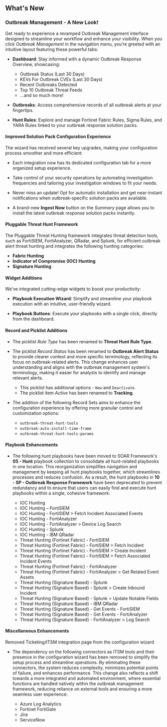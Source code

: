 ## What's New

### Outbreak Management - A New Look!

Get ready to experience a revamped Outbreak Management interface designed to streamline your workflow and enhance your visibility. When you click *Outbreak Management* in the navigation menu, you’re greeted with an intuitive layout featuring these powerful tabs:

- **Dashboard**: Stay informed with a dynamic Outbreak Response Overview, showcasing:
    - Outbreak Status (Last 30 Days)
    - KEVs For Outbreak CVEs (Last 30 Days)
    - Recent Outbreaks Detected
    - Top 10 Outbreak Threat Feeds
    - …and so much more!

- **Outbreaks**: Access comprehensive records of all outbreak alerts at your fingertips.

- **Hunt Rules**: Explore and manage Fortinet Fabric Rules, Sigma Rules, and YARA Rules linked to your outbreak response solution packs.

#### Improved Solution Pack Configuration Experience

The wizard has received several key upgrades, making your configuration process smoother and more efficient:

- Each integration now has its dedicated configuration tab for a more organized setup experience.
  
- Take control of your security operations by automating investigation frequencies and tailoring your investigation windows to fit your needs.
  
- Never miss an update! Opt for automatic installation and get near-instant notifications when outbreak-specific solution packs are available.

- A brand-new **Ingest Now** button on the *Summary* page allows you to install the latest outbreak response solution packs instantly.

#### Pluggable Threat Hunt Framework

The Pluggable Threat Hunting framework integrates threat detection tools, such as FortiSIEM, FortiAnalyzer, QRadar, and Splunk, for efficient outbreak alert threat hunting and integrates the following hunting categories:

- **Fabric Hunting**
- **Indicator of Compromise (IOC) Hunting**
- **Signature Hunting**

#### Widget Additions

We’ve integrated cutting-edge widgets to boost your productivity:

- **Playbook Execution Wizard**: Simplify and streamline your playbook execution with an intuitive, user-friendly wizard.

- **Playbook Buttons**: Execute your playbooks with a single click, directly from the dashboard.

#### Record and Picklist Additions

- The picklist *Rule Type* has been renamed to **Threat Hunt Rule Type**.

- The picklist *Record Status* has been renamed to **Outbreak Alert Status** to provide clearer context and more specific terminology, reflecting its focus on outbreak-related alerts. This change enhances user understanding and aligns with the outbreak management system's terminology, making it easier for analysts to identify and manage relevant alerts.
    - This picklist has additional options - `New` and `Deactivate`.
    - The picklist item *Active* has been renamed to **Tracking**.

- The addition of the following Record Sets aims to enhance the configuration experience by offering more granular control and customization options:
    - `outbreak-threat-hunt-tools`
    - `outbreak-auto-install-time-frame`
    - `outbreak-threat-hunt-tools-params`

#### Playbook Enhancements

- The following hunt playbooks have been moved to SOAR Framework's **05 - Hunt** playbook collection to consolidate all hunt-related playbooks in one location. This reorganization simplifies navigation and management by keeping all hunt playbooks together, which streamlines processes and reduces confusion. As a result, the hunt playbooks in **10 - SP - Outbreak Response Framework** have been deprecated to prevent redundancy and to ensure that users can easily find and execute hunt playbooks within a single, cohesive framework:

    - IOC Hunting
    - IOC Hunting – FortiSIEM
    - IOC Hunting - FortiSIEM > Fetch Incident Associated Events
    - IOC Hunting - FortiAnalyzer
    - IOC Hunting - FortiAnalyzer > Device Log Search
    - IOC Hunting - Splunk
    - IOC Hunting - IBM QRadar
    - Threat Hunting (Fortinet Fabric) - FortiSIEM
    - Threat Hunting (Fortinet Fabric) - FortiSIEM > Fetch Incident
    - Threat Hunting (Fortinet Fabric) - FortiSIEM > Create Incident
    - Threat Hunting (Fortinet Fabric) - FortiSIEM > Fetch Associated Incident Events
    - Threat Hunting (Fortinet Fabric) - FortiAnalyzer
    - Threat Hunting (Fortinet Fabric) - FortiAnalyzer > Get Related Event Assets
    - Threat Hunting (Signature Based) - Splunk
    - Threat Hunting (Signature Based) - Splunk > Create Inbound Incident
    - Threat Hunting (Signature Based) - Splunk > Update Notable Fields
    - Threat Hunting (Signature Based) - IBM QRadar
    - Threat Hunting (Signature Based) - Get Events - FortiSIEM
    - Threat Hunting (Signature Based) - Get Events - FortiAnalyzer
    - Threat Hunting (Signature Based)  - FortiAnalyzer > Log Search

#### Miscellaneous Enhancements

Removed Ticketing/ITSM integration page from the configuration wizard

- The dependency on the following connectors as ITSM tools and their presence in the configuration wizard has been removed to simplify the setup process and streamline operations. By eliminating these connectors, the system reduces complexity, minimizes potential points of failure, and enhances performance. This change also reflects a shift towards a more integrated and automated environment, where essential functions are handled natively within the outbreak management framework, reducing reliance on external tools and ensuring a more seamless user experience:

    - Azure Log Analytics
    - Fortinet FortiGate
    - Jira
    - ServiceNow